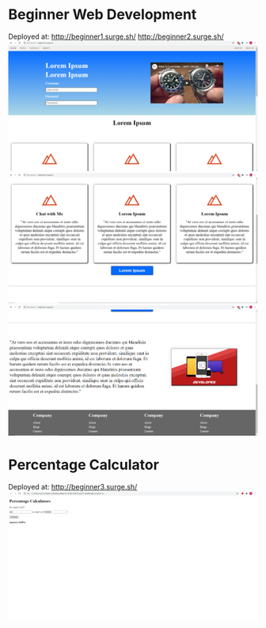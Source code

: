 # Beginner Web Development
Deployed at: http://beginner1.surge.sh/
             http://beginner2.surge.sh/
![](PreviewImage/beginner2-1.png)
![](PreviewImage/beginner2-2.png)
![](PreviewImage/beginner2-3.png)

# Percentage Calculator
Deployed at:  http://beginner3.surge.sh/
![](PreviewImage/PercentageCalculator.png)
